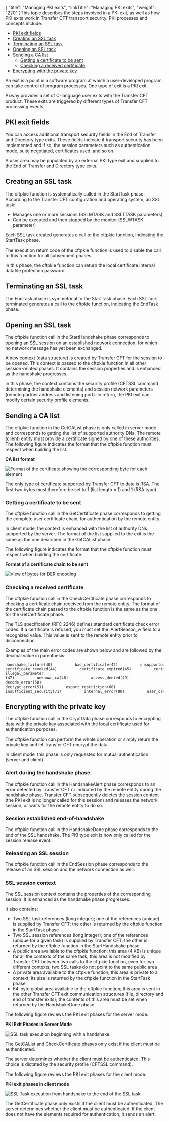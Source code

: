 {
    "title": "Managing  PKI exits",
    "linkTitle": "Managing PKI exits",
    "weight": "220"
}This topic describes the steps involved in a PKI exit, as well as how
PKI exits work in Transfer CFT transport security. PKI processes and concepts
include:

- [PKI
    exit fields](#PKI_exit_fields)
- [Creating
    an SSL task](#Creating_an_SSL_task)
- [Terminating
    an SSL task](#Terminating_an_SSL_task)
- [Opening
    an SSL task](#Opening_an_SSL_task)
- [Sending
    a CA list](#Getting_a_CA_list_to_be_sent)
    -   [Getting
        a certificate to be sent](#Getting_a_certificate_to_be_sent)
    -   [Checking
        a received certificate](#Checking_a_received_certificate)
- [Encrypting with the private
    key](#Encrypting_with_the_private_key)

An exit is a point in a software program at
which a user-developed program can take control of program processes.
One type of exit is a PKI exit.

Axway provides a set of C-language user exits
with the Transfer CFT product. These exits are triggered by different
types of Transfer CFT processing events.

<span id="PKI_exit_fields"></span>

## PKI exit fields

You can access additional transport security fields in
the End of Transfer
and Directory type
exits. These fields indicate if transport security has been implemented
and if so, the session parameters such as authentication mode, suite
negotiated, certificates used, and so on.

A user area may be populated by an external
PKI type exit and supplied to the End
of Transfer and Directory type
exits.

<span id="Creating_an_SSL_task"></span>

## Creating an SSL task

The cftpkie function is systematically called in the StartTask
phase. According to the Transfer CFT configuration and operating system,
an SSL task:

- Manages one or
    more sessions (SSLMTASK and SSLTTASK parameters)
- Can be executed
    and then stopped by the monitor (SSLWTASK parameter)

Each SSL task created generates a call to the cftpkie function,
indicating the StartTask phase.

The execution return code of the cftpkie function is used to
disable the call to this function for all subsequent phases.

In this phase, the cftpkie function can return the local certificate
internal datafile protection password.

<span id="Terminating_an_SSL_task"></span>

## Terminating an SSL task

The EndTask phase is symmetrical to the StartTask phase.
Each SSL task terminated generates a call to the cftpkie function,
indicating the EndTask phase.

<span id="Opening_an_SSL_task"></span>

## Opening an SSL task

The cftpkie function call in the StartHandshake phase
corresponds to opening an SSL session on an established network connection,
for which no network message has yet been exchanged.

A new context (data structure) is created by Transfer CFT for the session
to be opened. This context is passed to the cftpkie function in
all other session-related phases. It contains the session properties and
is enhanced as the handshake progresses.

In this phase, the context contains the security profile (CFTSSL command
determining the handshake elements) and session network parameters (remote
partner address and listening port). In return, the PKI exit can modify
certain security profile elements.

<span id="Getting_a_CA_list_to_be_sent"></span>

## Sending a CA list

The cftpkie function in the GetCAList phase is only called in
server mode and corresponds to getting the list of supported authority
DNs. The remote (client) entity must provide a certificate signed by one
of these authorities. The following figure indicates the format that the
cftpkie function must respect when building the list.

********<span class="autonumber"></span>CA list format********

![Format of the certificate showing the corresponding byte for each element](/Images/TransferCFT/Image1876.gif)

The only type of certificate supported by Transfer CFT to date is RSA.
The first two bytes must therefore be set to 1 (list length = 1) and 1
(RSA type).

<span id="Getting_a_certificate_to_be_sent"></span>

### Getting a certificate to be sent

The cftpkie function call in the GetCertificate phase
corresponds to getting the complete user certificate chain, for authentication
by the remote entity.

In client mode, the context is enhanced with the list of authority DNs
supported by the server. The format of the list supplied to the exit is
the same as the one described in the GetCAList phase.

The following figure indicates the format that the cftpkie function
must respect when building the certificate.

********<span class="autonumber"></span>Format of a certificate chain to be sent********

![View of bytes for DER encoding](/Images/TransferCFT/Image1877.gif)

<span id="Checking_a_received_certificate"></span>

### Checking a received certificate

The cftpkie function call in the CheckCertificate phase
corresponds to checking a certificate chain received from the remote entity.
The format of the certificate chain passed to the cftpkie function
is the same as the one for the GetCertificate phase.

The TLS specification (RFC 2246) defines standard certificate check
error codes. If a certificate is refused, you must set the iAlertReason\_w
field to a recognized value. This value is sent to the remote entity prior
to disconnection.

Examples of the main error codes are shown below and are followed by
the decimal value in parenthesis:

```
handshake_failure(40)          bad_certificate(42)          unsupported_certificate(43)
certificate_revoked(44)          certificate_expired(45)          certificate_unknown(46)
illegal_parameter     (47)          unknown_ca(48)          access_denied(49)
decode_error(50)              
decrypt_error(51)          export_restriction(60)
insufficient_security(71)          internal_error(80)          user_canceled(90)
```
<span id="Encrypting_with_the_private_key"></span>

## Encrypting with the private key

The cftpkie function call in the CryptData phase corresponds
to encrypting data with the private key associated with the local certificate
used for authentication purposes.

The cftpkie function can perform the whole operation or simply
return the private key and let Transfer CFT encrypt the data.

In client mode, this phase is only requested for mutual authentication
(server and client).

<span id="Alert_during_the_handshake_phase"></span>

### Alert during the handshake phase

The cftpkie function call in the HandshakeAlert phase
corresponds to an error detected by Transfer CFT or indicated by the remote
entity during the handshake phase. Transfer CFT subsequently deletes the
session context (the PKI exit is no longer called for this session) and
releases the network session, or waits for the remote entity to do so.

<span id="Session_established_end_of_handshake"></span>

### Session established end-of-handshake

The cftpkie function call in the HandshakeDone phase corresponds
to the end of the SSL handshake. The PKI type exit is now only called
for the session release event.

<span id="Releasing_an_SSL_session"></span>

### Releasing an SSL session

The cftpkie function call in the EndSession phase corresponds
to the release of an SSL session and the network connection as well.

<span id="SSL_session_context"></span>

### SSL session context

The SSL session context contains the properties of the corresponding
session. It is enhanced as the handshake phase progresses.

It also contains:

- Two SSL task references
    (long integer); one of the references (unique) is supplied by Transfer
    CFT; the other is returned by the cftpkie function in the StartTask
    phase
- Two SSL session
    references (long integer); one of the references (unique for a given task)
    is supplied by Transfer CFT; the other is returned by the cftpkie
    function in the StartHandshake phase
- A public area available
    to the cftpkie function; this area (4 KB) is unique for all the
    contexts of the same task; this area is not modified by Transfer CFT between
    two calls to the cftpkie function, even for two different contexts;
    two SSL tasks do not point to the same public area
- A private area
    available to the cftpkie function; this area is private to a context;
    its size is returned by the cftpkie function in the StartTask
    phase
- 64-byte global
    area available to the cftpkie function; this area is sent in the
    other Transfer CFT exit communication structures (file, directory and
    end of transfer exits); the contents of this area must be set when returned
    by the HandshakeDone phase

The following figure reviews the PKI exit phases for the server mode.

********<span class="autonumber"></span>PKI Exit Phases in Server Mode********

![SSL task execution beginning with a handshake](/Images/TransferCFT/Image1878.gif)

The GetCAList and CheckCertificate phases only exist if
the client must be authenticated.

The server determines whether the client must be authenticated. This
choice is dictated by the security profile (CFTSSL command).

The following figure reviews the PKI exit phases for the client mode.

********<span class="autonumber"></span>PKI exit phases in client mode********

![SSL Task execution from handshake to the end of the SSL task](/Images/TransferCFT/Image1879.gif)

The GetCertificate phase only exists if the client must be authenticated.
The server determines whether the client must be authenticated. If the
client does not have the elements required for authentication, it sends
an alert.
